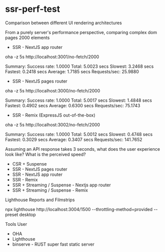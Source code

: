 # ssr-perf-test
Comparison between different UI rendering architectures

From a purely server's performance perspective, comparing complex dom pages 2000 elements

- SSR - NextJS app router 

oha -z 5s http://localhost:3001/no-fetch/2000

Summary:
  Success rate: 1.0000
  Total:        5.0023 secs
  Slowest:      3.2468 secs
  Fastest:      0.2418 secs
  Average:      1.7185 secs
  Requests/sec: 25.9880

- SSR - NextJS pages router 

oha -z 5s http://localhost:3000/no-fetch/2000

Summary:
  Success rate: 1.0000
  Total:        5.0017 secs
  Slowest:      1.4848 secs
  Fastest:      0.4902 secs
  Average:      0.6300 secs
  Requests/sec: 75.1743

- SSR - Remix (ExpressJS out-of-the-box)

oha -z 5s http://localhost:3002/no-fetch/2000

Summary:
  Success rate: 1.0000
  Total:        5.0012 secs
  Slowest:      0.4748 secs
  Fastest:      0.3029 secs
  Average:      0.3407 secs
  Requests/sec: 141.7652


Assuming an API response takes 3 seconds, what does the user experience look like? What is the perceived speed?

- CSR + Suspense
- SSR - NextJS pages router
- SSR - NextJS app router
- SSR - Remix
- SSR + Streaming / Suspense - Nextjs app router
- SSR + Streaming / Suspense - Remix 

Lighthouse Reports and Filmstrips

npx lighthouse http://localhost:3004/1500 --throttling-method=provided --preset desktop 


Tools User
- OHA
- Lighthouse
- binserve - RUST super fast static server
